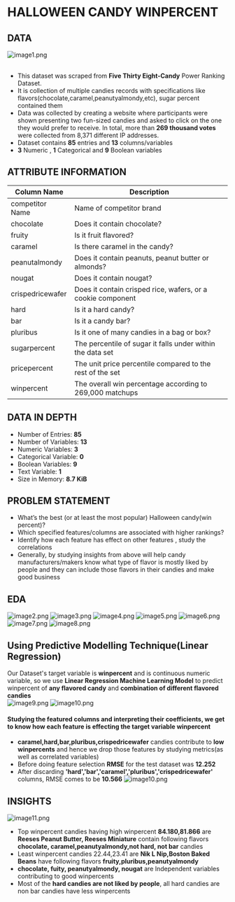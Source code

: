 # HALLOWEEN CANDY WINPERCENT
## DATA
![image1.png](images/halloweencandies.png)<br><br>
- This dataset was scraped from __Five Thirty Eight-Candy__ Power Ranking Dataset.
- It is collection  of multiple candies records with specifications like flavors(chocolate,caramel,peanutyalmondy,etc), sugar percent   contained them
- Data was collected by creating a website where participants were shown presenting two fun-sized candies and asked to click on the one they would prefer to receive. In total, more than __269 thousand votes__ were collected from 8,371 different IP addresses.
- Dataset contains __85__ entries and __13__ columns/variables
- __3__ Numeric , __1__ Categorical and __9__ Boolean variables<br>
## ATTRIBUTE INFORMATION
| Column Name   			| Description                                              		  |
| ------------- 			| --------------------------------------------------------------|                                            		
| competitor Name     | Name of competitor brand                                   	  | 
| chocolate        		| Does it contain chocolate?                     				        |  
| fruity          		| Is it fruit flavored?                                         | 
| caramel       			| Is there caramel in the candy?      							            |                                            
| peanutalmondy       | Does it contain peanuts, peanut butter or almonds?            |   
| nougat       				| Does it contain nougat?                                      	|
| crispedricewafer 		| Does it contain crisped rice, wafers, or a cookie component   |
| hard          			| Is it a hard candy?                                  			    |
| bar          				| Is it a candy bar?                                            |
| pluribus    				| Is it one of many candies in a bag or box?                    |
| sugarpercent				| The percentile of sugar it falls under within the data set  	|
| pricepercent 				| The unit price percentile compared to the rest of the set 	  |
| winpercent				  | The overall win percentage according to 269,000 matchups		  |<br>
## DATA IN DEPTH
- Number of Entries:     __85__
- Number of Variables:   __13__
- Numeric Variables:     __3__
- Categorical Variable:  __0__
- Boolean Variables:     __9__
- Text Variable:         __1__
- Size in Memory:      __8.7 KiB__
## PROBLEM STATEMENT
- What’s the best (or at least the most popular) Halloween candy(win percent)?
- Which specified features/columns are associated with higher rankings?
- Identify how each feature has effect on other features , study the correlations
- Generally, by studying insights from above will help candy manufacturers/makers know what type of flavor is mostly liked by people and they can include those flavors in their candies and make good business
## EDA
![image2.png](images/chocolatecount.png)
![image3.png](images/winpercentrange.png)
![image4.png](images/chocowinpercent.png)
![image5.png](images/peanutysugar.png)
![image6.png](images/peanutyprice.png)
![image7.png](images/peanutypairplot.png)
![image8.png](images/corr.png)<br>
## Using Predictive Modelling Technique(Linear Regression)
Our Dataset's target variable is __winpercent__ and is continuous numeric variable, so we use __Linear Regression Machine Learning Model__ to predict winpercent of __any flavored candy__ and __combination of different flavored candies__  
![image9.png](images/LR.png)
![image10.png](images/SLR.png)<br>
#### Studying the featured columns and interpreting their coefficients, we get to know how each feature is effecting the target variable __winpercent__
- __caramel,hard,bar,pluribus,crispedricewafer__ candies contribute to __low winpercents__ and hence we drop those features by studying metrics(as well as correlated variables)
- Before doing feature selection __RMSE__ for the test dataset was __12.252__
- After discarding __'hard','bar','caramel','pluribus','crispedricewafer'__ columns, RMSE comes to be __10.566__
![image10.png](images/regressioncurv.png)<br/>
## INSIGHTS
![image11.png](/images/insight.png)
- Top winpercent candies having high winpercent __84.180,81.866__ are __Reeses Peanut Butter, Reeses Miniature__ contain following flavors
     __chocolate, caramel,peanutyalmondy,not hard, not bar__ candies
- Least winpercent candies 22.44,23.41 are __Nik L Nip,Boston Baked Beans__ have following flavors
     __fruity,pluribus,peanutyalmondy__
- __chocolate, fuity, peanutyalmondy, nougat__ are Independent variables contributing to good winpercents
- Most of the __hard candies are not liked by people__, all hard candies are non bar candies have less winpercents
